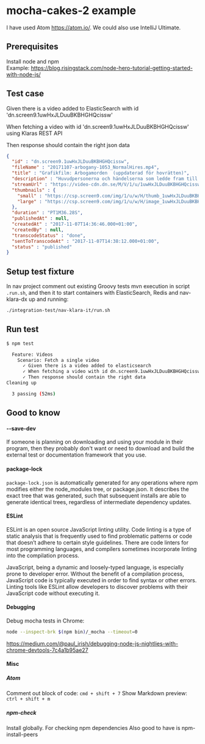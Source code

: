 
# mocha-cakes-2 example
I have used Atom https://atom.io/. We could also use IntelliJ Ultimate.

## Prerequisites ##
Install node and npm  
Example:
https://blog.risingstack.com/node-hero-tutorial-getting-started-with-node-js/

## Test case ##
Given there is a video added to ElasticSearch with id 'dn.screen9.1uwHxJLDuuBKBHGHQcissw'
    
When fetching a video with id 'dn.screen9.1uwHxJLDuuBKBHGHQcissw' using Klaras REST API  
  
Then response should contain the right json data  

```json
{
  "id" : "dn.screen9.1uwHxJLDuuBKBHGHQcissw",
  "fileName" : "20171107-arbogany-1053_NormalHires.mp4",
  "title" : "Grafikfilm: Arbogamorden  (uppdaterad för hovrätten)",
  "description" : "Huvudpersonerna och händelserna som ledde fram till rättegången och dom mot den 42:åriga kvinnan och hennes pojkvän. Nu prövas målet i Svea Hovrätt",
  "streamUrl" : "https://video-cdn.dn.se/M/V/1/u/1uwHxJLDuuBKBHGHQcissw_360p_h264h.mp4?v=1&token=0ed558211ccafe3db4784",
  "thumbnails" : {
    "small" : "https://csp.screen9.com/img/1/u/w/H/thumb_1uwHxJLDuuBKBHGHQcissw/8.jpg",
    "large" : "https://csp.screen9.com/img/1/u/w/H/image_1uwHxJLDuuBKBHGHQcissw/8.jpg"
  },
  "duration" : "PT1M36.28S",
  "publishedAt" : null,
  "createdAt" : "2017-11-07T14:36:46.000+01:00",
  "createdBy" : null,
  "transcodeStatus" : "done",
  "sentToTranscodeAt" : "2017-11-07T14:38:12.000+01:00",
  "status" : "published"
}
```

## Setup test fixture ##
In nav project comment out existing Groovy tests mvn execution in script `.run.sh`, and then it to start containers with ElasticSearch, Redis and nav-klara-dx up and running:
```sh
./integration-test/nav-klara-it/run.sh
```

## Run test ##
```sh
$ npm test

  Feature: Videos
    Scenario: Fetch a single video
      ✓ Given there is a video added to elasticsearch
      ✓ When fetching a video with id dn.screen9.1uwHxJLDuuBKBHGHQcissw/ from nav-klara-dn
      ✓ Then response should contain the right data
Cleaning up

  3 passing (52ms)
```

## Good to know ##

#### --save-dev ####
If someone is planning on downloading and using your module in their program, then they probably don't want or need to download and build the external test or documentation framework that you use.

#### package-lock ####
`package-lock.json` is automatically generated for any operations where npm modifies either the node_modules tree, or package.json. It describes the exact tree that was generated, such that subsequent installs are able to generate identical trees, regardless of intermediate dependency updates.

#### ESLint ####
ESLint is an open source JavaScript linting utility. Code linting is a type of static analysis that is frequently used to find problematic patterns or code that doesn’t adhere to certain style guidelines. There are code linters for most programming languages, and compilers sometimes incorporate linting into the compilation process.

JavaScript, being a dynamic and loosely-typed language, is especially prone to developer error. Without the benefit of a compilation process, JavaScript code is typically executed in order to find syntax or other errors. Linting tools like ESLint allow developers to discover problems with their JavaScript code without executing it.

#### Debugging ####
Debug mocha tests in Chrome:
```sh
node --inspect-brk $(npm bin)/_mocha --timeout=0
```
https://medium.com/@paul_irish/debugging-node-js-nightlies-with-chrome-devtools-7c4a1b95ae27

#### Misc ####
##### Atom #####
Comment out block of code: `cmd + shift + 7`
Show Markdown preview: `ctrl + shift + m`

##### npm-check #####
Install globally. For checking npm dependencies
Also good to have is npm-install-peers

